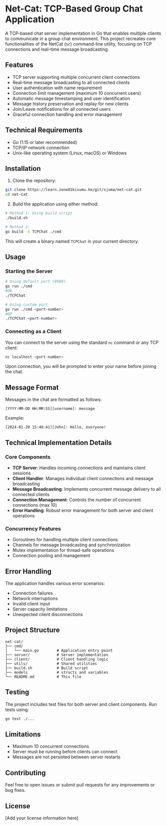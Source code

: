 # Net-Cat: TCP-Based Group Chat Application

A TCP-based chat server implementation in Go that enables multiple clients to communicate in a group chat environment. This project recreates core functionalities of the NetCat (`nc`) command-line utility, focusing on TCP connections and real-time message broadcasting.

## Features

- TCP server supporting multiple concurrent client connections
- Real-time message broadcasting to all connected clients
- User authentication with name requirement
- Connection limit management (maximum 10 concurrent users)
- Automatic message timestamping and user identification
- Message history preservation and replay for new clients
- Join/Leave notifications for all connected users
- Graceful connection handling and error management

## Technical Requirements

- Go (1.15 or later recommended)
- TCP/IP network connection
- Unix-like operating system (Linux, macOS) or Windows

## Installation

1. Clone the repository:
```bash
git clone https://learn.zone01kisumu.ke/git/sjuma/net-cat.git
cd net-cat
```

2. Build the application using either method:
```bash
# Method 1: Using build script
./build.sh

# Method 2: 
go build -o TCPChat ./cmd
```
This will create a binary named `TCPChat` in your current directory.

## Usage

### Starting the Server

```bash
# Using default port (8989)
go run ./cmd
#OR
./TCPChat

# Using custom port
go run ./cmd <port-number>
#OR
./TCPChat <port-number>
```

### Connecting as a Client

You can connect to the server using the standard `nc` command or any TCP client:

```bash
nc localhost <port-number>
```

Upon connection, you will be prompted to enter your name before joining the chat.

## Message Format

Messages in the chat are formatted as follows:
```
[YYYY-MM-DD HH:MM:SS][username]: message
```

Example:
```
[2024-01-20 15:48:41][John]: Hello, everyone!
```

## Technical Implementation Details

### Core Components

- **TCP Server**: Handles incoming connections and maintains client sessions
- **Client Handler**: Manages individual client connections and message broadcasting
- **Message Broadcasting**: Implements concurrent message delivery to all connected clients
- **Connection Management**: Controls the number of concurrent connections (max 10)
- **Error Handling**: Robust error management for both server and client operations

### Concurrency Features

- Goroutines for handling multiple client connections
- Channels for message broadcasting and synchronization
- Mutex implementation for thread-safe operations
- Connection pooling and management

## Error Handling

The application handles various error scenarios:
- Connection failures
- Network interruptions
- Invalid client input
- Server capacity limitations
- Unexpected client disconnections

## Project Structure

```
net-cat/
├── cmd/
│   └── main.go        # Application entry point
├── server/            # Server implementation
├── client/            # Client handling logic
├── utils/             # Shared utilities         
├── build.sh           # Build script
├── models             # structs and variables
└── README.md          # This file
```

## Testing

The project includes test files for both server and client components. Run tests using:

```bash
go test ./...
```

## Limitations

- Maximum 10 concurrent connections
- Server must be running before clients can connect
- Messages are not persisted between server restarts

## Contributing

Feel free to open issues or submit pull requests for any improvements or bug fixes.

## License

[Add your license information here]
